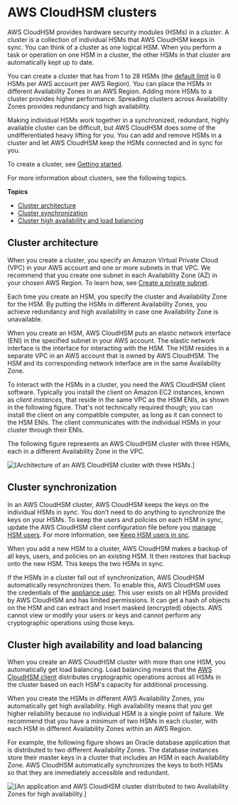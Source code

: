# AWS CloudHSM clusters<a name="clusters"></a>

AWS CloudHSM provides hardware security modules \(HSMs\) in a *cluster*\. A cluster is a collection of individual HSMs that AWS CloudHSM keeps in sync\. You can think of a cluster as one logical HSM\. When you perform a task or operation on one HSM in a cluster, the other HSMs in that cluster are automatically kept up to date\.

You can create a cluster that has from 1 to 28 HSMs \(the [default limit](limits.md) is 6 HSMs per AWS account per AWS Region\)\. You can place the HSMs in different Availability Zones in an AWS Region\. Adding more HSMs to a cluster provides higher performance\. Spreading clusters across Availability Zones provides redundancy and high availability\.

Making individual HSMs work together in a synchronized, redundant, highly available cluster can be difficult, but AWS CloudHSM does some of the undifferentiated heavy lifting for you\. You can add and remove HSMs in a cluster and let AWS CloudHSM keep the HSMs connected and in sync for you\.

To create a cluster, see [Getting started](getting-started.md)\.

For more information about clusters, see the following topics\.

**Topics**
+ [Cluster architecture](#cluster-architecture)
+ [Cluster synchronization](#cluster-synchronization)
+ [Cluster high availability and load balancing](#cluster-high-availability-load-balancing)

## Cluster architecture<a name="cluster-architecture"></a>

When you create a cluster, you specify an Amazon Virtual Private Cloud \(VPC\) in your AWS account and one or more subnets in that VPC\. We recommend that you create one subnet in each Availability Zone \(AZ\) in your chosen AWS Region\. To learn how, see [Create a private subnet](create-subnets.md)\.

Each time you create an HSM, you specify the cluster and Availability Zone for the HSM\. By putting the HSMs in different Availability Zones, you achieve redundancy and high availability in case one Availability Zone is unavailable\.

When you create an HSM, AWS CloudHSM puts an elastic network interface \(ENI\) in the specified subnet in your AWS account\. The elastic network interface is the interface for interacting with the HSM\. The HSM resides in a separate VPC in an AWS account that is owned by AWS CloudHSM\. The HSM and its corresponding network interface are in the same Availability Zone\.

To interact with the HSMs in a cluster, you need the AWS CloudHSM client software\. Typically you install the client on Amazon EC2 instances, known as *client instances*, that reside in the same VPC as the HSM ENIs, as shown in the following figure\. That's not technically required though; you can install the client on any compatible computer, as long as it can connect to the HSM ENIs\. The client communicates with the individual HSMs in your cluster through their ENIs\.

The following figure represents an AWS CloudHSM cluster with three HSMs, each in a different Availability Zone in the VPC\.

![\[Architecture of an AWS CloudHSM cluster with three HSMs.\]](http://docs.aws.amazon.com/cloudhsm/latest/userguide/images/cluster-architecture.png)

## Cluster synchronization<a name="cluster-synchronization"></a>

In an AWS CloudHSM cluster, AWS CloudHSM keeps the keys on the individual HSMs in sync\. You don't need to do anything to synchronize the keys on your HSMs\. To keep the users and policies on each HSM in sync, update the AWS CloudHSM client configuration file before you [manage HSM users](manage-hsm-users.md)\. For more information, see [Keep HSM users in snc](troubleshooting-keep-hsm-users-in-sync.md)\.

When you add a new HSM to a cluster, AWS CloudHSM makes a backup of all keys, users, and policies on an existing HSM\. It then restores that backup onto the new HSM\. This keeps the two HSMs in sync\.

If the HSMs in a cluster fall out of synchronization, AWS CloudHSM automatically resynchronizes them\. To enable this, AWS CloudHSM uses the credentials of the [appliance user](manage-hsm-users.md#understanding-users)\. This user exists on all HSMs provided by AWS CloudHSM and has limited permissions\. It can get a hash of objects on the HSM and can extract and insert masked \(encrypted\) objects\. AWS cannot view or modify your users or keys and cannot perform any cryptographic operations using those keys\.

## Cluster high availability and load balancing<a name="cluster-high-availability-load-balancing"></a>

When you create an AWS CloudHSM cluster with more than one HSM, you automatically get load balancing\. Load balancing means that the [AWS CloudHSM client](client-tools-and-libraries.md) distributes cryptographic operations across all HSMs in the cluster based on each HSM's capacity for additional processing\.

When you create the HSMs in different AWS Availability Zones, you automatically get high availability\. High availability means that you get higher reliability because no individual HSM is a single point of failure\. We recommend that you have a minimum of two HSMs in each cluster, with each HSM in different Availability Zones within an AWS Region\.

For example, the following figure shows an Oracle database application that is distributed to two different Availability Zones\. The database instances store their master keys in a cluster that includes an HSM in each Availability Zone\. AWS CloudHSM automatically synchronizes the keys to both HSMs so that they are immediately accessible and redundant\.

![\[An application and AWS CloudHSM cluster distributed to two Availability Zones for high availability.\]](http://docs.aws.amazon.com/cloudhsm/latest/userguide/images/high-availability.png)
